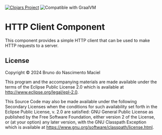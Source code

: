 [![Clojars Project](https://img.shields.io/clojars/v/net.clojars.macielti/http-client-component.svg)](https://clojars.org/net.clojars.macielti/http-client-component)
![Compatible with GraalVM](https://img.shields.io/badge/compatible_with-GraalVM-green)

# HTTP Client Component

This component provides a simple HTTP client that can be used to make HTTP requests to a server.

## License

Copyright © 2024 Bruno do Nascimento Maciel

This program and the accompanying materials are made available under the
terms of the Eclipse Public License 2.0 which is available at
http://www.eclipse.org/legal/epl-2.0.

This Source Code may also be made available under the following Secondary
Licenses when the conditions for such availability set forth in the Eclipse
Public License, v. 2.0 are satisfied: GNU General Public License as published by
the Free Software Foundation, either version 2 of the License, or (at your
option) any later version, with the GNU Classpath Exception which is available
at https://www.gnu.org/software/classpath/license.html.

